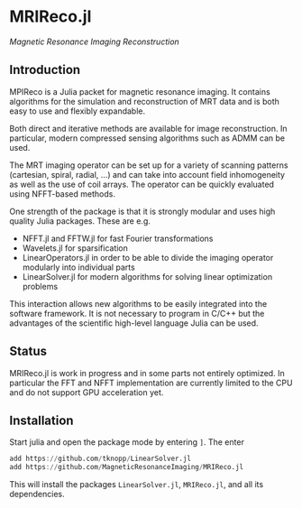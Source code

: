 # MRIReco.jl

*Magnetic Resonance Imaging Reconstruction*

## Introduction

MPIReco is a Julia packet for magnetic resonance imaging. It contains algorithms for the simulation and reconstruction of MRT data and is both easy to use and flexibly expandable.

Both direct and iterative methods are available for image reconstruction. In particular, modern compressed sensing algorithms such as ADMM can be used.

The MRT imaging operator can be set up for a variety of scanning patterns (cartesian, spiral, radial, ...) and can take into account field inhomogeneity as well as the use of coil arrays. The operator can be quickly evaluated using NFFT-based methods.

One strength of the package is that it is strongly modular and uses high quality Julia packages. These are e.g.
 * NFFT.jl and FFTW.jl for fast Fourier transformations
 * Wavelets.jl for sparsification
 * LinearOperators.jl in order to be able to divide the imaging operator modularly into individual parts
 * LinearSolver.jl for modern algorithms for solving linear optimization problems

This interaction allows new algorithms to be easily integrated into the software framework. It is not necessary to program in C/C++ but the advantages of the scientific high-level language Julia can be used.

## Status

MRIReco.jl is work in progress and in some parts not entirely optimized. In particular the FFT and NFFT implementation are currently limited to the CPU and do not support
GPU acceleration yet.

## Installation

Start julia and open the package mode by entering `]`. The enter
```julia
add https://github.com/tknopp/LinearSolver.jl
add https://github.com/MagneticResonanceImaging/MRIReco.jl
```
This will install the packages `LinearSolver.jl`, `MRIReco.jl`, and all its dependencies.
